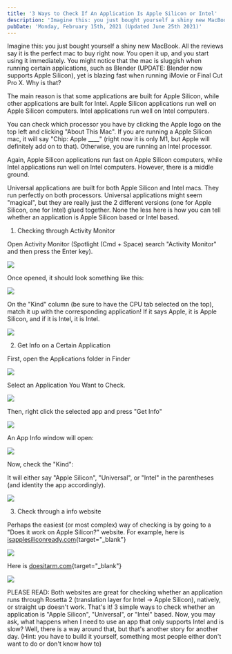 ```yaml
---
title: '3 Ways to Check If An Application Is Apple Silicon or Intel'
description: 'Imagine this: you just bought yourself a shiny new MacBook.All the reviews say it is the perfect mac to buy right now.'
pubDate: 'Monday, February 15th, 2021 (Updated June 25th 2021)'
---
```


Imagine this: you just bought yourself a shiny new MacBook. All the reviews say it is the perfect mac to buy right now. You open it up, and you start using it immediately. You might notice that the mac is sluggish when running certain applications, such as Blender (UPDATE: Blender now supports Apple Silicon), yet is blazing fast when running iMovie or Final Cut Pro X. Why is that?

The main reason is that some applications are built for Apple Silicon, while other applications are built for Intel. Apple Silicon applications run well on Apple Silicon computers. Intel applications run well on Intel computers.

You can check which processor you have by clicking the Apple logo on the top left and clicking "About This Mac". If you are running a Apple Silicon mac, it will say "Chip: Apple ____" (right now it is only M1, but Apple will definitely add on to that). Otherwise, you are running an Intel processor.

Again, Apple Silicon applications run fast on Apple Silicon computers, while Intel applications run well on Intel computers. However, there is a middle ground.

Universal applications are built for both Apple Silicon and Intel macs. They run perfectly on both processors. Universal applications might seem "magical", but they are really just the 2 different versions (one for Apple Silicon, one for Intel) glued together. None the less here is how you can tell whether an application is Apple Silicon based or Intel based.

1. Checking through Activity Monitor

Open Activity Monitor (Spotlight (Cmd + Space) search "Activity Monitor" and then press the Enter key).

![](/images/blog/3-ways-to-check-if-an-application-is-apple-silicon-or-intel-Spotlight.png)

Once opened, it should look something like this:

![](/images/blog/3-ways-to-check-if-an-application-is-apple-silicon-or-intel-ActivityMonitorNO-ANNOTATION.png)

On the "Kind" column (be sure to have the CPU tab selected on the top), match it up with the corresponding application! If it says Apple, it is Apple Silicon, and if it is Intel, it is Intel.

![](/images/blog/3-ways-to-check-if-an-application-is-apple-silicon-or-intel-ActivityMonitorOpen.png)

2. Get Info on a Certain Application

First, open the Applications folder in Finder

![](/images/blog/3-ways-to-check-if-an-application-is-apple-silicon-or-intel-ApplicationsFolder.png)

Select an Application You Want to Check.

![](/images/blog/3-ways-to-check-if-an-application-is-apple-silicon-or-intel-SelectedApp.png)

Then, right click the selected app and press "Get Info"

![](/images/blog/3-ways-to-check-if-an-application-is-apple-silicon-or-intel-GetInfo.png)

An App Info window will open:

![](/images/blog/3-ways-to-check-if-an-application-is-apple-silicon-or-intel-InfoWindow.png)

Now, check the "Kind":

It will either say "Apple Silicon", "Universal", or "Intel" in the parentheses (and identity the app accordingly).

![](/images/blog/3-ways-to-check-if-an-application-is-apple-silicon-or-intel-CheckKindInfoWindow.png)

3. Check through a info website

Perhaps the easiest (or most complex) way of checking is by going to a "Does it work on Apple Silicon?" website. For example, here is [isapplesiliconready.com](https://isapplesiliconready.com){target="_blank"}

![](/images/blog/3-ways-to-check-if-an-application-is-apple-silicon-or-intel-isapplesiliconready.png)

Here is [doesitarm.com](https://doesitarm.com){target="_blank"}

![](/images/blog/3-ways-to-check-if-an-application-is-apple-silicon-or-intel-doesitarm.png)

PLEASE READ: Both websites are great for checking whether an application runs through Rosetta 2 (translation layer for Intel -> Apple Silicon), natively, or straight up doesn't work. That's it! 3 simple ways to check whether an application is "Apple Silicon", "Universal", or "Intel" based. Now, you may ask, what happens when I need to use an app that only supports Intel and is slow? Well, there is a way around that, but that's another story for another day. (Hint: you have to build it yourself, something most people either don't want to do or don't know how to)